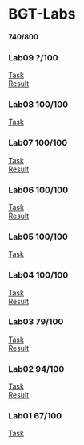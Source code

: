 # BGT-Labs
#### 740/800
### Lab09 ?/100
<a href="Lab09/BGT09.pdf">Task</a><br>
<a href="Lab09/BGT09_result.pdf">Result</a>
### Lab08 100/100
<a href="Lab08/BGT08.pdf">Task</a><br>
### Lab07 100/100
<a href="Lab07/BGT07.pdf">Task</a><br>
<a href="Lab07/BGT07_result.pdf">Result</a>
### Lab06 100/100
<a href="Lab06/BGT06.pdf">Task</a><br>
<a href="Lab06/BGT06_result.pdf">Result</a>
### Lab05 100/100
<a href="Lab05/BGT05.pdf">Task</a><br>
### Lab04 100/100
<a href="Lab04/BGT04.pdf">Task</a><br>
<a href="Lab04/BGT04_result.pdf">Result</a>
### Lab03 79/100
<a href="Lab03/BGT03.pdf">Task</a><br>
<a href="Lab03/BGT03_result.pdf">Result</a>
### Lab02 94/100
<a href="Lab02/BGT02.pdf">Task</a><br>
<a href="Lab02/result2.png">Result</a>
### Lab01 67/100
<a href="Lab01/BGT01.pdf">Task</a>
